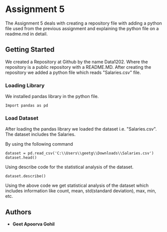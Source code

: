 # Assignment 5

The Assignment 5 deals with creating a repository file with adding a python file used from the previous assignment and explaining the python file on a readme.md in detail.

## Getting Started

We created a Repository at Github by the name Data1202. Where the repository is a public repository with a README.MD. After creating the repository we added a python file which reads "Salaries.csv" file. 

### Loading Library

We installed pandas library in the python file.

```
Import pandas as pd
```

### Load Dataset

After loading the pandas library we loaded the dataset i.e. "Salaries.csv". The dataset includes the Salaries. 

By using the following command

```
dataset = pd.read_csv('C:\\Users\\geetg\\Downloads\\Salaries.csv')
dataset.head()
```

Using describe code for the statistical analysis of the dataset.

```
dataset.describe()
```

Using the above code we get statistical analysis of the dataset which includes information like count, mean, std(standard deviation), max, min, etc.

## Authors

* **Geet Apoorva Gohil**


